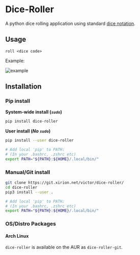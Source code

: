 # Dice-Roller
A python dice rolling application using standard [dice notation](https://en.wikipedia.org/wiki/Dice_notation).

## Usage
```
roll <dice code>
```

Example:


![example](https://i.imgur.com/KKlSb49.png)

## Installation

### Pip install

**System-wide install (*`sudo`*)**

```sh
pip install dice-roller
```

**User install (*No `sudo`*)**

```sh
pip install --user dice-roller

# Add local 'pip' to PATH:
# (In your .bashrc, .zshrc etc)
export PATH="${PATH}:${HOME}/.local/bin/"
```


### Manual/Git install

```sh
git clone https://git.xirion.net/victor/dice-roller/
cd dice-roller
pip3 install --user .

# Add local 'pip' to PATH:
# (In your .bashrc, .zshrc etc)
export PATH="${PATH}:${HOME}/.local/bin/"
```


### OS/Distro Packages

#### Arch Linux

`dice-roller` is available on the AUR as `dice-roller-git`.
